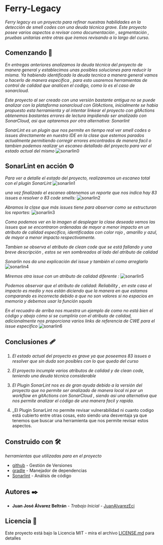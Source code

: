 # Ferry-Legacy

_Ferry legacy es un proyecto para refinar nuestras habilidades en la detección de smell codes con una deuda técnica grave. Este proyecto posee varios aspectos a revisar como documentación , segmentación , pruebas unitarias entre otras que iremos revisando a lo largo del curso._

## Comenzando 🚀
_En entregas anteriores analizamos la deuda técnica del proyecto de manera general y establecimos unas posibles soluciones para reducir la misma. Ya habiendo identificado la deuda tecnica a manera general vamos a hacerlo de manera especifica , para esto usaremos herramientas de control de calidad que analicen el codigo, como lo es el caso de sonarcloud._

_Este proyecto al ser creado con una versión bastante antigua no se puede analizar con la plataforma sonarcloud con GitActions, inicialmente se habia propuesto esta herramienta y al intentar linkear el proyecto con gitActions obtenemos bastantes errores de lectura impidiendo ser analizado con SonarCloud, asi que optaremos por otra alternativa: Sonarlint_ 

_SonarLint es un plugin que nos permite en tiempo real ver smell codes o issues directamente en nuestro IDE en la clase que estemos parados actualmente permitiendo corregir errores encontrados de manera facil o tambien podemos realizar un escaneo detallado del proyecto para ver el estado actual del mismo_
![sonarlin0](java/src/main/resources/sonarlin0.png)

## SonarLint en acción ⚙️

_Para ver a detalle el estado del proyecto, realizaremos un escaneo total con el plugin SonarLint_
![sonarlin1](java/src/main/resources/sonarlin2.png)

_una vez finalizado el escaneo obtenemos un reporte que nos indica hay 83 issues a resolver o 83 code smells:_
![sonarlin2](java/src/main/resources/sonarlin3.png)

_Abramos la clase que más issues tiene para observar como se estructuran los reportes:_
![sonarlin3](java/src/main/resources/sonarlin1.png)

_Como podemos ver en la imagen al desplegar la clase deseada vemos las issues que se encontraron ordenadas de mayor a menor impacto en un atributo de calidad especifico, identificadas con color rojo , amarillo y azul, de mayor a menor impacto respectivamente._

_Tambien se observa el atributo de clean code que se está fallando y una breve descripción , estos se ven sombreados al lado del atributo de calidad_

_Sonarlin nos da una explicación del issue y también el como arreglarlo_
![sonarlin4](java/src/main/resources/sonarlin4.png)

_Miremos otra issue con un atributo de calidad diferente :_
![sonarlin5](java/src/main/resources/sonarlin5.png)

_Podemos observar que el atributo de calidad: Reliability , en este caso el impacto es medio y nos están diciendo que la manera en que estamos comparando es incorrecta debido a que no son valores si no espacios en memoria y debemos usar la función squals_

_En el recuadro de arriba nos muestra un ejemplo de como no está bien el código y abajo cómo si se cumpliría con el atributo de calidad, adicionalmente nos proporciona varios links de referencia de CWE para el issue especifico_
![sonarlin6](java/src/main/resources/sonarlin6.png)

## Conclusiones 🩹
  1. _El estado actual del proyecto es grave ya que poseemos 83 issues a resolver que sin duda son posibles con lo que queda del curso_
  
  2. _El proyecto incumple varios atributos de calidad y de clean code, teniendo una deuda técnica considerable_
  
  3. _El Plugin SonarLint nos es de gran ayuda debido a la versión del proyecto que no permite ser analizado de manera local ni por un workflow en gitActions con SonarCloud , siendo asi  una alternativa que nos permite analizar el código de una manera facil y rapida._
  4. _El Plugin SonarLint no permite revisar vulnerabilidad ni cuanto codigo está cubierto entre otras cosas, esto siendo una desventaja ya que tenemos que buscar una herramienta que nos permite revisar estos aspectos.
## Construido con 🛠️

_herramientas que utilizadas para en el proyecto_

* [github](https://github.com/) - Gestión de Versiones
* [gradle](https://gradle.org/) - Manejador de dependencias
* [Sonarlint](https://www.sonarsource.com/products/sonarlint/) - Análisis de código

## Autores ✒️

* **Juan José Álvarez Beltrán** - *Trabajo Inicial* - [JuanAlvarezEci](https://github.com/juanalvarezeci)


## Licencia 📄

Este proyecto está bajo la Licencia MIT  - mira el archivo [LICENSE.md](LICENSE.md) para detalles
